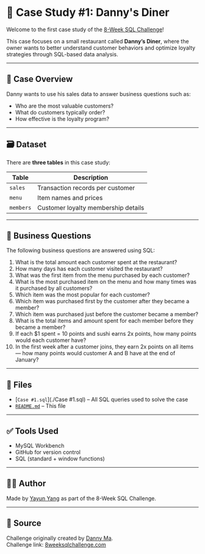 # 🍜 Case Study #1: Danny's Diner

Welcome to the first case study of the [8-Week SQL Challenge](https://8weeksqlchallenge.com/case-study-1/)!

This case focuses on a small restaurant called **Danny’s Diner**, where the owner wants to better understand customer behaviors and optimize loyalty strategies through SQL-based data analysis.

---

## 🧾 Case Overview

Danny wants to use his sales data to answer business questions such as:

- Who are the most valuable customers?
- What do customers typically order?
- How effective is the loyalty program?

---

## 🗃️ Dataset

There are **three tables** in this case study:

| Table      | Description                         |
|------------|-------------------------------------|
| `sales`    | Transaction records per customer    |
| `menu`     | Item names and prices               |
| `members`  | Customer loyalty membership details |

---

## 🧠 Business Questions

The following business questions are answered using SQL:

1. What is the total amount each customer spent at the restaurant?
2. How many days has each customer visited the restaurant?
3. What was the first item from the menu purchased by each customer?
4. What is the most purchased item on the menu and how many times was it purchased by all customers?
5. Which item was the most popular for each customer?
6. Which item was purchased first by the customer after they became a member?
7. Which item was purchased just before the customer became a member?
8. What is the total items and amount spent for each member before they became a member?
9. If each $1 spent = 10 points and sushi earns 2x points, how many points would each customer have?
10. In the first week after a customer joins, they earn 2x points on all items — how many points would customer A and B have at the end of January?

---

## 📁 Files

- [`Case #1.sql`](./Case #1.sql) – All SQL queries used to solve the case
- [`README.md`](./README.md) – This file

---

## ✅ Tools Used

- MySQL Workbench
- GitHub for version control
- SQL (standard + window functions)

---

## 🙋‍♀️ Author

Made by [Yayun Yang](https://github.com/YayunYang) as part of the 8-Week SQL Challenge.

---

## 🔗 Source

Challenge originally created by [Danny Ma](https://twitter.com/datawithdanny).  
Challenge link: [8weeksqlchallenge.com](https://8weeksqlchallenge.com/case-study-1/)

